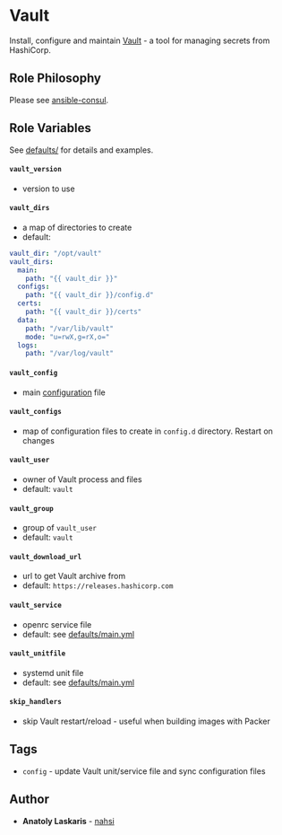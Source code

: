 # Vault

Install, configure and maintain [Vault](https://www.vaultproject.io) - a tool
for managing secrets from HashiCorp.

## Role Philosophy

Please see
[ansible-consul](https://github.com/nahsi/ansible-consul#role-philosophy).

## Role Variables

See [defaults/](defaults/) for details and examples.

#### `vault_version`

- version to use

#### `vault_dirs`

- a map of directories to create
- default:

```yaml
vault_dir: "/opt/vault"
vault_dirs:
  main:
    path: "{{ vault_dir }}"
  configs:
    path: "{{ vault_dir }}/config.d"
  certs:
    path: "{{ vault_dir }}/certs"
  data:
    path: "/var/lib/vault"
    mode: "u=rwX,g=rX,o="
  logs:
    path: "/var/log/vault"
```

#### `vault_config`

- main [configuration](https://www.vaultproject.io/docs/configuration) file

#### `vault_configs`

- map of configuration files to create in `config.d` directory. Restart on
  changes

#### `vault_user`

- owner of Vault process and files
- default: `vault`

#### `vault_group`

- group of `vault_user`
- default: `vault`

#### `vault_download_url`

- url to get Vault archive from
- default: `https://releases.hashicorp.com`

#### `vault_service`

- openrc service file
- default: see [defaults/main.yml](defaults/main.yml)

#### `vault_unitfile`

- systemd unit file
- default: see [defaults/main.yml](defaults/main.yml)

#### `skip_handlers`

- skip Vault restart/reload - useful when building images with Packer

## Tags

- `config` - update Vault unit/service file and sync configuration files

## Author

- **Anatoly Laskaris** - [nahsi](https://github.com/nahsi)
